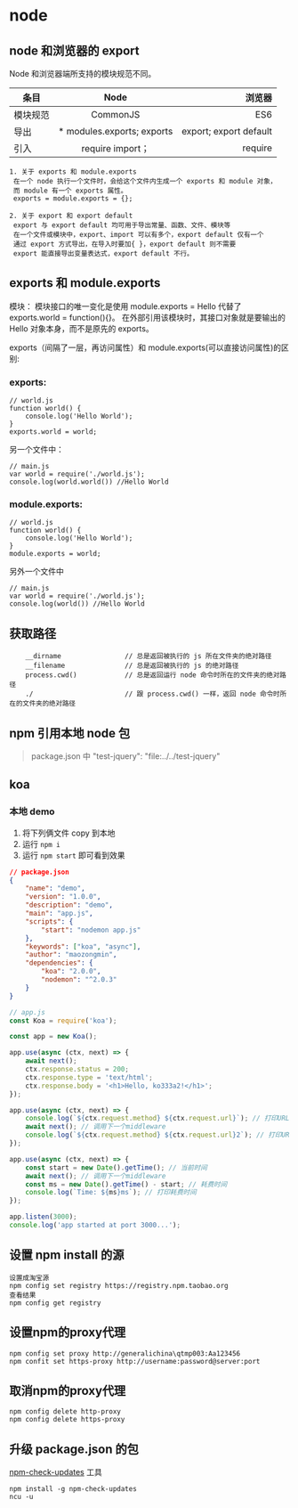 # node

## node 和浏览器的 export

Node 和浏览器端所支持的模块规范不同。

| 条目     |            Node             |                 浏览器 |
| -------- | :-------------------------: | ---------------------: |
| 模块规范 |          CommonJS           |                    ES6 |
| 导出     | \* modules.exports; exports | export; export default |
| 引入     |      require import；       |                require |

```
1. 关于 exports 和 module.exports
 在一个 node 执行一个文件时，会给这个文件内生成一个 exports 和 module 对象，
 而 module 有一个 exports 属性。
 exports = module.exports = {};

2. 关于 export 和 export default
 export 与 export default 均可用于导出常量、函数、文件、模块等
 在一个文件或模块中，export、import 可以有多个，export default 仅有一个
 通过 export 方式导出，在导入时要加{ }，export default 则不需要
 export 能直接导出变量表达式，export default 不行。
```

## exports 和 module.exports

模块：
模块接口的唯一变化是使用 module.exports = Hello 代替了 exports.world = function(){}。 在外部引用该模块时，其接口对象就是要输出的 Hello 对象本身，而不是原先的 exports。

exports（间隔了一层，再访问属性）和 module.exports(可以直接访问属性)的区别:

### exports:

```
// world.js
function world() {
    console.log('Hello World');
}
exports.world = world;
```

另一个文件中：

```
// main.js
var world = require('./world.js');
console.log(world.world()) //Hello World
```

### module.exports:

```
// world.js
function world() {
    console.log('Hello World');
}
module.exports = world;
```

另外一个文件中

```
// main.js
var world = require('./world.js');
console.log(world()) //Hello World
```

## 获取路径

```
    __dirname                // 总是返回被执行的 js 所在文件夹的绝对路径
    __filename               // 总是返回被执行的 js 的绝对路径
    process.cwd()            // 总是返回运行 node 命令时所在的文件夹的绝对路径
    ./                       // 跟 process.cwd() 一样，返回 node 命令时所在的文件夹的绝对路径
```

## npm 引用本地 node 包

> package.json 中
> "test-jquery": "file:../../test-jquery"

## koa

### 本地 demo

1. 将下列俩文件 copy 到本地
2. 运行 `npm i`
3. 运行 `npm start` 即可看到效果

```json
// package.json
{
    "name": "demo",
    "version": "1.0.0",
    "description": "demo",
    "main": "app.js",
    "scripts": {
        "start": "nodemon app.js"
    },
    "keywords": ["koa", "async"],
    "author": "maozongmin",
    "dependencies": {
        "koa": "2.0.0",
        "nodemon": "^2.0.3"
    }
}
```

```js
// app.js
const Koa = require('koa');

const app = new Koa();

app.use(async (ctx, next) => {
    await next();
    ctx.response.status = 200;
    ctx.response.type = 'text/html';
    ctx.response.body = '<h1>Hello, ko333a2!</h1>';
});

app.use(async (ctx, next) => {
    console.log(`${ctx.request.method} ${ctx.request.url}`); // 打印URL
    await next(); // 调用下一个middleware
    console.log(`${ctx.request.method} ${ctx.request.url}2`); // 打印URL
});

app.use(async (ctx, next) => {
    const start = new Date().getTime(); // 当前时间
    await next(); // 调用下一个middleware
    const ms = new Date().getTime() - start; // 耗费时间
    console.log(`Time: ${ms}ms`); // 打印耗费时间
});

app.listen(3000);
console.log('app started at port 3000...');
```

## 设置 npm install 的源

```
设置成淘宝源
npm config set registry https://registry.npm.taobao.org
查看结果
npm config get registry
```

## 设置npm的proxy代理
```
npm config set proxy http://generalichina\qtmp003:Aa123456
npm confit set https-proxy http://username:password@server:port
```

## 取消npm的proxy代理
```
npm config delete http-proxy
npm config delete https-proxy
```

## 升级 package.json 的包

<a href="https://github.com/raineorshine/npm-check-updates" target="_blank">npm-check-updates</a> 工具

```
npm install -g npm-check-updates
ncu -u
```
